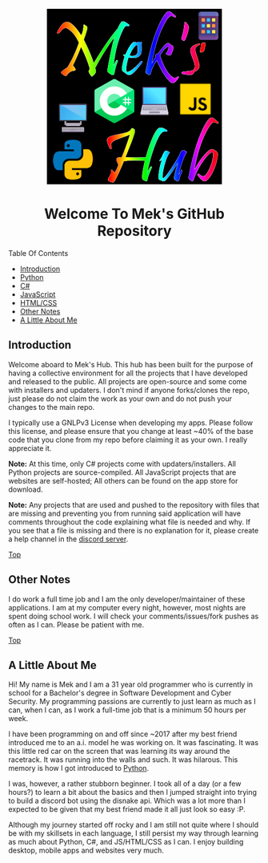 <label id="top"></label>

<div align="center">
    <img src="./repo_images/logo.png" />
</div>

<h1 align="center">Welcome To Mek's GitHub Repository</h1>

Table Of Contents

- [Introduction](#introduction)
- [Python](#python)
- [C#](#c#)
- [JavaScript](#javascript)
- [HTML/CSS](#html/css)
- [Other Notes](#other-notes)
- [A Little About Me](#a-little-about-me)

## Introduction

Welcome aboard to Mek's Hub. This hub has been built for the purpose of having a collective environment for all the projects that I have developed and released to the public. All projects are open-source and some come with installers and updaters. I don't mind if anyone forks/clones the repo, just please do not claim the work as your own and do not push your changes to the main repo. 

I typically use a GNLPv3 License when developing my apps. Please follow this license, and
please ensure that you change at least ~40% of the base code that you clone from my repo
before claiming it as your own. I really appreciate it.

**Note:** At this time, only C# projects come with updaters/installers. All Python projects are source-compiled. All JavaScript projects that are websites are self-hosted; All others can be found on the app store for download.

**Note:** Any projects that are used and pushed to the repository with files that are missing and preventing you from running said application will have comments throughout the code explaining what file is needed and why. If you see that a file is missing and there is no explanation for it, please create a help channel in the <a href="https://discord.gg/vU7BHVtHdR" aling="center">discord server</a>.

<a href="#top">Top</a>

## Other Notes

I do work a full time job and I am the only developer/maintainer of these applications. I am at my computer every night, however, most nights are spent doing school work. I will check your comments/issues/fork pushes as often as I can. Please be patient with me.

<a href="#top">Top</a>

## A Little About Me

Hi! My name is Mek and I am a 31 year old programmer who is currently in school for a Bachelor's degree in Software Development and Cyber Security. My programming passions are currently to just learn as much as I can, when I can, as I work a full-time job that is a minimum 50 hours per week.

I have been programming on and off since ~2017 after my best friend introduced me to an a.i. model he was working on. It was fascinating. It was this little red car on the screen that was learning its way around the racetrack. It was running into the walls and such. It was hilarous. This memory is how I got introduced to [Python](https://python.org). 

I was, however, a rather stubborn beginner. I took all of a day (or a few hours?) to learn a bit about the basics and then I jumped straight into trying to build a discord bot using the disnake api. Which was a lot more than I expected to be given that my best friend made it all just look so easy :P.

Although my journey started off rocky and I am still not quite where I should be with my skillsets in each language, I still persist my way through learning as much about Python, C#, and JS/HTML/CSS as I can. I enjoy building desktop, mobile apps and websites very much.